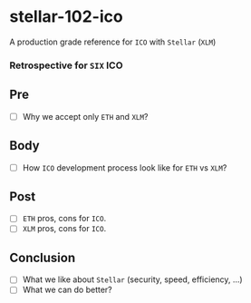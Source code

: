 # stellar-102-ico
A production grade reference for `ICO` with `Stellar` (`XLM`)

### Retrospective for `SIX` ICO
## Pre
- [ ] Why we accept only `ETH` and `XLM`?

## Body
- [ ] How `ICO` development process look like for `ETH` vs `XLM`?

## Post
- [ ] `ETH` pros, cons for `ICO`.
- [ ] `XLM` pros, cons for `ICO`.

## Conclusion
- [ ] What we like about `Stellar` (security, speed, efficiency, ...)
- [ ] What we can do better?
